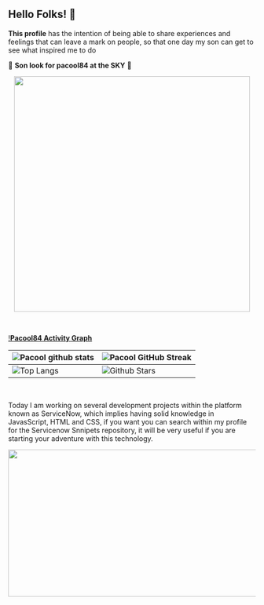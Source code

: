 ## Hello Folks! 👋

**This profile** has the intention of being able to share experiences and feelings that can leave a mark on people, so that one day my son can get to see what inspired me to do

🦕 **Son look for pacool84 at the SKY** 🦖

<p align="center">
  <img
    src="https://media0.giphy.com/media/Vdn2fjMv5ASxI3rZ3S/source.gif"
    width="480px"
    height="480px"
  />
</p>
<br>
  
[!**Pacool84 Activity Graph**](https://git.io/praveenscience)

| ![Pacool github stats](https://github-readme-stats.vercel.app/api?username=Pacool84&show_icons=true&theme=tokyonight) | ![Pacool GitHub Streak](https://github-readme-streak-stats.herokuapp.com/?user=Pacool84&theme=tokyonight)                                                                                                           |
| --------------------------------------------------------------------------------------------------------------------- | ------------------------------------------------------------------------------------------------------------------------------------------------------------------------------------------------------------------- |
| ![Top Langs](https://github-readme-stats.vercel.app/api/top-langs/?username=pacool84&theme=tokyonight)                | ![Github Stars](https://github-readme-stats.vercel.app/api?username=pacool84&show_icons=true&locale=en&count_private=true&hide_rank=true&custom_title=My%20GitHub%20Stats&disable_animations=true&theme=tokyonight) |

<br>

Today I am working on several development projects within the platform known as ServiceNow, which implies having solid knowledge in JavasScript, HTML and CSS, if you want you can search within my profile for the Servicenow Snnipets repository, it will be very useful if you are starting your adventure with this technology.

<img
      src="https://www.srividyatech.com/wp-content/uploads/2021/01/Servicenow.jpg"
      width="560px"
      height="300px"
    />
